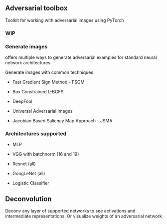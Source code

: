 ## Adversarial toolbox

Toolkit for working with adversarial images using PyTorch

### WIP

### Generate images

offers multiple ways to generate adversarial examples for standard neural network architectures

Generate images with common techniques

* Fast Gradient Sign Method - FSGM

* Box Constrained L-BGFS

* DeepFool

* Universal Adversarial Images

* Jacobian Based Saliency Map Approach - JSMA

### Architectures supported

* MLP

* VGG with batchnorm (16 and 19)

* Resnet (all)

* GoogLeNet (all)

* Logistic Classifier

## Deconvolution

Deconv any layer of supported networks to see activations and intermediate representations. 
Or visualize weights of an adversarial network
